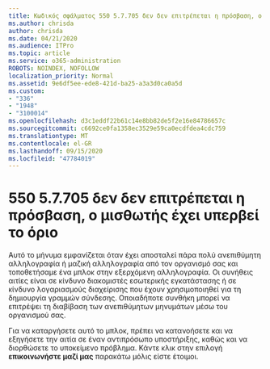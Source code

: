```yaml
---
title: Κωδικός σφάλματος 550 5.7.705 δεν δεν επιτρέπεται η πρόσβαση, ο μισθωτής έχει υπερβεί το όριο
ms.author: chrisda
author: chrisda
ms.date: 04/21/2020
ms.audience: ITPro
ms.topic: article
ms.service: o365-administration
ROBOTS: NOINDEX, NOFOLLOW
localization_priority: Normal
ms.assetid: 9e6df5ee-ede8-421d-ba25-a3a3d0ca0a5d
ms.custom:
- "336"
- "1948"
- "3100014"
ms.openlocfilehash: d3c1eddf22b61c14e8bb82de5f2e16e84786657c
ms.sourcegitcommit: c6692ce0fa1358ec3529e59ca0ecdfdea4cdc759
ms.translationtype: MT
ms.contentlocale: el-GR
ms.lasthandoff: 09/15/2020
ms.locfileid: "47784019"
---
```

# <a name="550-57705-access-denied-tenant-has-exceeded-threshold"></a>550 5.7.705 δεν δεν επιτρέπεται η πρόσβαση, ο μισθωτής έχει υπερβεί το όριο

Αυτό το μήνυμα εμφανίζεται όταν έχει αποσταλεί πάρα πολύ ανεπιθύμητη αλληλογραφία ή μαζική αλληλογραφία από τον οργανισμό σας και τοποθετήσαμε ένα μπλοκ στην εξερχόμενη αλληλογραφία.
Οι συνήθεις αιτίες είναι σε κίνδυνο διακομιστές εσωτερικής εγκατάστασης ή σε κίνδυνο λογαριασμούς διαχείρισης που έχουν χρησιμοποιηθεί για τη δημιουργία γραμμών σύνδεσης. Οποιαδήποτε συνθήκη μπορεί να επιτρέψει τη διαβίβαση των ανεπιθύμητων μηνυμάτων μέσω του οργανισμού σας.

Για να καταργήσετε αυτό το μπλοκ, πρέπει να κατανοήσετε και να εξηγήσετε την αιτία σε έναν αντιπρόσωπο υποστήριξης, καθώς και να διορθώσετε το υποκείμενο πρόβλημα.
Κάντε κλικ στην επιλογή **επικοινωνήστε μαζί μας** παρακάτω μόλις είστε έτοιμοι.
